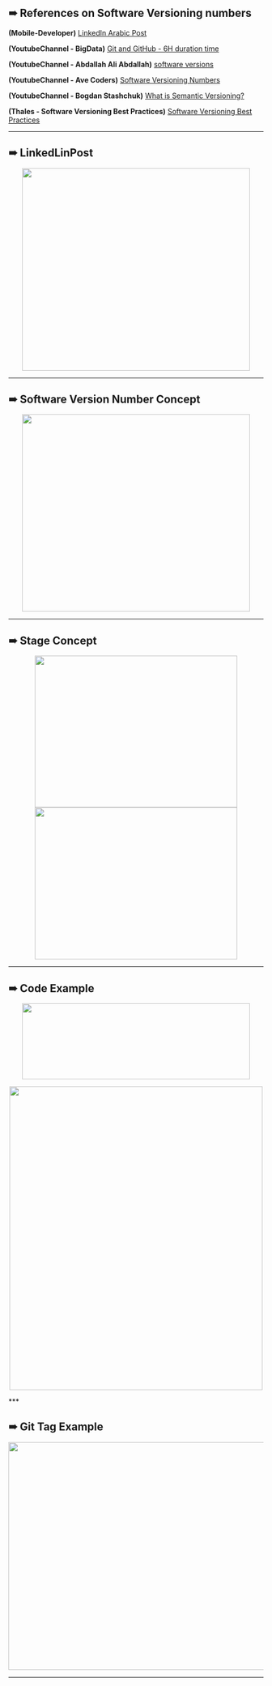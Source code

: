 
## ➠ References on Software Versioning numbers

**(Mobile-Developer)** [LinkedIn Arabic Post](https://www.linkedin.com/feed/update/urn:li:activity:7113144003369287680/)

**(YoutubeChannel - BigData)** [Git and GitHub - 6H duration time](https://youtu.be/Q6G-J54vgKc?t=11062)

**(YoutubeChannel - Abdallah Ali Abdallah)** [software versions](https://www.youtube.com/watch?v=_P8CLRYD31g)

**(YoutubeChannel - Ave Coders)** [Software Versioning Numbers](https://www.youtube.com/watch?v=RC2png-tFTk)

**(YoutubeChannel - Bogdan Stashchuk)** [What is Semantic Versioning?](https://www.youtube.com/watch?v=MdzJuQdjKOE)

**(Thales - Software Versioning Best Practices)** [Software Versioning Best Practices](https://cpl.thalesgroup.com/software-monetization/software-versioning-basics)

***

## ➠ LinkedLinPost
<p href="url"  align="center" ><img src="https://raw.githubusercontent.com/AhmedSamirScience/Shark_Architecture/release_branch/concept/linkedIn_Post.png" height="400" width="450" ></p>

***

## ➠ Software Version Number Concept
<p href="url"  align="center" ><img src="https://raw.githubusercontent.com/AhmedSamirScience/Shark_Architecture/release_branch/concept/software_versioning_numberconcept.png" height="390" width="450" ></p>

***

## ➠ Stage Concept
<p  href="url" align="center"  >
  <img src="https://raw.githubusercontent.com/AhmedSamirScience/Shark_Architecture/release_branch/concept/example_on_staging.png"             height="300" width="400"  />
 <img src="https://raw.githubusercontent.com/AhmedSamirScience/Shark_Architecture/release_branch/concept/staging.png"              height="300" width="400" /> 
</p>

***

## ➠ Code Example
<p href="url"  align="center" ><img src="https://raw.githubusercontent.com/AhmedSamirScience/Shark_Architecture/release_branch/concept/example_code.png" height="150" width="450" ></p>
<p href="url"  align="center" ><img src="https://github.com/AhmedSamirScience/Shark_Architecture/blob/release_branch/concept/real_example.png" height="600" width="500" ></p>
***

## ➠ Git Tag Example
<p href="url"  align="center" ><img src="https://raw.githubusercontent.com/AhmedSamirScience/Shark_Architecture/release_branch/concept/git_tag_example.png" height="450" width="790" ></p>

***
